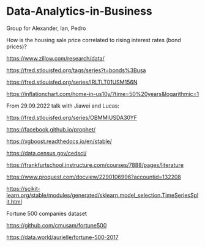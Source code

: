 # Data-Analytics-in-Business
Group for Alexander, Ian, Pedro

How is the housing sale price correlated to rising interest rates (bond prices)?


https://www.zillow.com/research/data/

https://fred.stlouisfed.org/tags/series?t=bonds%3Busa

https://fred.stlouisfed.org/series/IRLTLT01USM156N


https://inflationchart.com/home-in-us10y/?time=50%20years&logarithmic=1


From 29.09.2022 talk with Jiawei and Lucas:

  https://fred.stlouisfed.org/series/OBMMIUSDA30YF
  
  https://facebook.github.io/prophet/
  
  https://xgboost.readthedocs.io/en/stable/
  
  https://data.census.gov/cedsci/
  
  https://frankfurtschool.instructure.com/courses/7888/pages/literature
  
  https://www.proquest.com/docview/2290106996?accountid=132208
  
  https://scikit-learn.org/stable/modules/generated/sklearn.model_selection.TimeSeriesSplit.html

Fortune 500 companies dataset 

https://github.com/cmusam/fortune500

https://data.world/aurielle/fortune-500-2017
